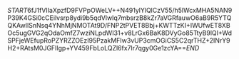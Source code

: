 $START$6fJ1fVIIaXpzfD9FVPpOWeLV++N491ylYlQlCzV55/h5lWcxMHA5NAN9P39K4GSi0cCEilvsrp8ydi9b5qdVlwIq7mbsrzB8kZr7aVGRfauwO6aB9R5YTQQKAwIlSnNsq4YNhMjNMOTAt9D/FNP2tPVET8Bbj+KWTTzKI+IWUfwET8XBOc5ugGVG2qOdaOmfZ7wziNLpdWI31+v8LrGx6BaK8DVyGo85TtyB9lQI+WdSPFjeWEfupRoPZYRZZOEzI95PzakMFIw3vUP3cmOGiCS5C2qrTHZ+2INrY9H2+RAtsM0JGFIlgp+YV459FbLoLQZl6fx7lr7qgy0Ge1zcYA==$END$